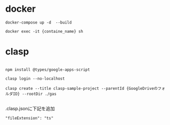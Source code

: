 # docker

```
docker-compose up -d  --build

docker exec -it {containe_name} sh

```



# clasp 


```

npm install @types/google-apps-script

clasp login --no-localhost

clasp create --title clasp-sample-project --parentId {GoogleDriveのフォルダID} --rootDir ./gas


```

.clasp.jsonに下記を追加

```
"fileExtension": "ts"
```
